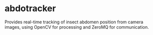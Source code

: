 abdotracker
===========

Provides real-time tracking of insect abdomen position from camera images, using
OpenCV for processing and ZeroMQ for communication.
